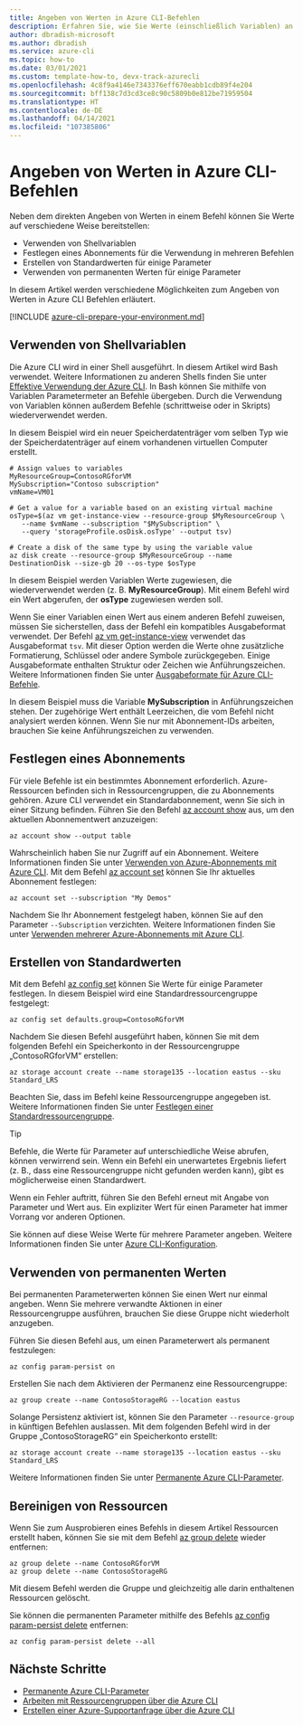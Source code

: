 ```yaml
---
title: Angeben von Werten in Azure CLI-Befehlen
description: Erfahren Sie, wie Sie Werte (einschließlich Variablen) an Azure CLI-Befehle übergeben und allgemeine Werte wiederverwenden können.
author: dbradish-microsoft
ms.author: dbradish
ms.service: azure-cli
ms.topic: how-to
ms.date: 03/01/2021
ms.custom: template-how-to, devx-track-azurecli
ms.openlocfilehash: 4c8f9a4146e7343376eff670eabb1cdb89f4e204
ms.sourcegitcommit: bff138c7d3cd3ce8c90c5809b0e812be71959504
ms.translationtype: HT
ms.contentlocale: de-DE
ms.lasthandoff: 04/14/2021
ms.locfileid: "107385806"
---
```

# <a name="specifying-values-in-azure-cli-commands"></a>Angeben von Werten in Azure CLI-Befehlen

Neben dem direkten Angeben von Werten in einem Befehl können Sie Werte auf verschiedene Weise bereitstellen:

* Verwenden von Shellvariablen
* Festlegen eines Abonnements für die Verwendung in mehreren Befehlen
* Erstellen von Standardwerten für einige Parameter
* Verwenden von permanenten Werten für einige Parameter

In diesem Artikel werden verschiedene Möglichkeiten zum Angeben von Werten in Azure CLI Befehlen erläutert.

[!INCLUDE [azure-cli-prepare-your-environment.md](includes/azure-cli-prepare-your-environment.md)]

## <a name="use-shell-variables"></a>Verwenden von Shellvariablen

Die Azure CLI wird in einer Shell ausgeführt. In diesem Artikel wird Bash verwendet. Weitere Informationen zu anderen Shells finden Sie unter [Effektive Verwendung der Azure CLI](/cli/azure/use-cli-effectively). In Bash können Sie mithilfe von Variablen Parametermeter an Befehle übergeben. Durch die Verwendung von Variablen können außerdem Befehle (schrittweise oder in Skripts) wiederverwendet werden.

In diesem Beispiel wird ein neuer Speicherdatenträger vom selben Typ wie der Speicherdatenträger auf einem vorhandenen virtuellen Computer erstellt.

```azurecli
# Assign values to variables
MyResourceGroup=ContosoRGforVM
MySubscription="Contoso subscription"
vmName=VM01

# Get a value for a variable based on an existing virtual machine
osType=$(az vm get-instance-view --resource-group $MyResourceGroup \
   --name $vmName --subscription "$MySubscription" \
   --query 'storageProfile.osDisk.osType' --output tsv)

# Create a disk of the same type by using the variable value
az disk create --resource-group $MyResourceGroup --name DestinationDisk --size-gb 20 --os-type $osType
```

In diesem Beispiel werden Variablen Werte zugewiesen, die wiederverwendet werden (z. B. **MyResourceGroup**). Mit einem Befehl wird ein Wert abgerufen, der **osType** zugewiesen werden soll.

Wenn Sie einer Variablen einen Wert aus einem anderen Befehl zuweisen, müssen Sie sicherstellen, dass der Befehl ein kompatibles Ausgabeformat verwendet. Der Befehl [az vm get-instance-view](/cli/azure/vm#az_vm_get_instance_view) verwendet das Ausgabeformat `tsv`. Mit dieser Option werden die Werte ohne zusätzliche Formatierung, Schlüssel oder andere Symbole zurückgegeben. Einige Ausgabeformate enthalten Struktur oder Zeichen wie Anführungszeichen. Weitere Informationen finden Sie unter [Ausgabeformate für Azure CLI-Befehle](/cli/azure/format-output-azure-cli).

In diesem Beispiel muss die Variable **MySubscription** in Anführungszeichen stehen. Der zugehörige Wert enthält Leerzeichen, die vom Befehl nicht analysiert werden können. Wenn Sie nur mit Abonnement-IDs arbeiten, brauchen Sie keine Anführungszeichen zu verwenden.

## <a name="set-a-subscription"></a>Festlegen eines Abonnements

Für viele Befehle ist ein bestimmtes Abonnement erforderlich. Azure-Ressourcen befinden sich in Ressourcengruppen, die zu Abonnements gehören. Azure CLI verwendet ein Standardabonnement, wenn Sie sich in einer Sitzung befinden. Führen Sie den Befehl [az account show](/cli/azure/account#az_account_show) aus, um den aktuellen Abonnementwert anzuzeigen:

```azurecli
az account show --output table
```

Wahrscheinlich haben Sie nur Zugriff auf ein Abonnement. Weitere Informationen finden Sie unter [Verwenden von Azure-Abonnements mit Azure CLI](/cli/azure/manage-azure-subscriptions-azure-cli). Mit dem Befehl [az account set](/cli/azure/account#az_account_set) können Sie Ihr aktuelles Abonnement festlegen:

```azurecli
az account set --subscription "My Demos"
```

Nachdem Sie Ihr Abonnement festgelegt haben, können Sie auf den Parameter `--Subscription` verzichten. Weitere Informationen finden Sie unter [Verwenden mehrerer Azure-Abonnements mit Azure CLI](manage-azure-subscriptions-azure-cli.md).

## <a name="create-default-values"></a>Erstellen von Standardwerten

Mit dem Befehl [az config set](/cli/azure/config#az_config_set) können Sie Werte für einige Parameter festlegen. In diesem Beispiel wird eine Standardressourcengruppe festgelegt:

```azurecli
az config set defaults.group=ContosoRGforVM
```

Nachdem Sie diesen Befehl ausgeführt haben, können Sie mit dem folgenden Befehl ein Speicherkonto in der Ressourcengruppe „ContosoRGforVM“ erstellen:

```azurecli
az storage account create --name storage135 --location eastus --sku Standard_LRS
```

Beachten Sie, dass im Befehl keine Ressourcengruppe angegeben ist. Weitere Informationen finden Sie unter [Festlegen einer Standardressourcengruppe](manage-azure-groups-azure-cli.md#set-a-default-resource-group).

> [!TIP]
> Befehle, die Werte für Parameter auf unterschiedliche Weise abrufen, können verwirrend sein. Wenn ein Befehl ein unerwartetes Ergebnis liefert (z. B., dass eine Ressourcengruppe nicht gefunden werden kann), gibt es möglicherweise einen Standardwert.
>
> Wenn ein Fehler auftritt, führen Sie den Befehl erneut mit Angabe von Parameter und Wert aus. Ein expliziter Wert für einen Parameter hat immer Vorrang vor anderen Optionen.

Sie können auf diese Weise Werte für mehrere Parameter angeben. Weitere Informationen finden Sie unter [Azure CLI-Konfiguration](azure-cli-configuration.md).

## <a name="use-persistent-values"></a>Verwenden von permanenten Werten

Bei permanenten Parameterwerten können Sie einen Wert nur einmal angeben. Wenn Sie mehrere verwandte Aktionen in einer Ressourcengruppe ausführen, brauchen Sie diese Gruppe nicht wiederholt anzugeben.

Führen Sie diesen Befehl aus, um einen Parameterwert als permanent festzulegen:

```azurecli
az config param-persist on
```

Erstellen Sie nach dem Aktivieren der Permanenz eine Ressourcengruppe:

 ```azurecli
az group create --name ContosoStorageRG --location eastus
```

Solange Persistenz aktiviert ist, können Sie den Parameter `--resource-group` in künftigen Befehlen auslassen. Mit dem folgenden Befehl wird in der Gruppe „ContosoStorageRG“ ein Speicherkonto erstellt:

```azurecli
az storage account create --name storage135 --location eastus --sku Standard_LRS
```

Weitere Informationen finden Sie unter [Permanente Azure CLI-Parameter](/cli/azure/param-persist-howto).

## <a name="clean-up-resources"></a>Bereinigen von Ressourcen

Wenn Sie zum Ausprobieren eines Befehls in diesem Artikel Ressourcen erstellt haben, können Sie sie mit dem Befehl [az group delete](/cli/azure/group#az_group_delete) wieder entfernen:

```azurecli
az group delete --name ContosoRGforVM
az group delete --name ContosoStorageRG
```

Mit diesem Befehl werden die Gruppe und gleichzeitig alle darin enthaltenen Ressourcen gelöscht.

Sie können die permanenten Parameter mithilfe des Befehls [az config param-persist delete](/cli/azure/config/param-persist#az_config_param_persist_delete) entfernen:

```azurecli
az config param-persist delete --all
```

## <a name="next-steps"></a>Nächste Schritte

* [Permanente Azure CLI-Parameter](param-persist-howto.md)
* [Arbeiten mit Ressourcengruppen über die Azure CLI](manage-azure-groups-azure-cli.md)
* [Erstellen einer Azure-Supportanfrage über die Azure CLI](azure-cli-support-request.md)
